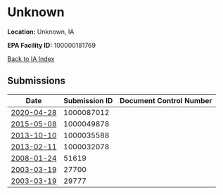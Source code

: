 # Unknown

**Location:** Unknown, IA

**EPA Facility ID:** 100000181769

[Back to IA Index](../../index.md)

## Submissions

| Date | Submission ID | Document Control Number |
|------|--------------|-------------------------|
| [2020-04-28](submissions/1000087012.md) | 1000087012 |  |
| [2015-05-08](submissions/1000049878.md) | 1000049878 |  |
| [2013-10-10](submissions/1000035588.md) | 1000035588 |  |
| [2013-02-11](submissions/1000032078.md) | 1000032078 |  |
| [2008-01-24](submissions/51619.md) | 51619 |  |
| [2003-03-19](submissions/27700.md) | 27700 |  |
| [2003-03-19](submissions/29777.md) | 29777 |  |

